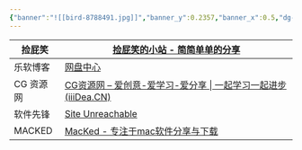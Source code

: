 ```yaml
---
{"banner":"![[bird-8788491.jpg]]","banner_y":0.2357,"banner_x":0.5,"dg-publish":true,"permalink":"/积壳/破解软件网站/","dgPassFrontmatter":true}
---
```


| 捡屁笑    | [捡屁笑的小站 - 简简单单的分享](https://jpsmile.com)                        |
| ------ | -------------------------------------------------------------- |
| 乐软博客   | [网盘中心](https://pan.isharepc.com/)                              |
| CG 资源网 | [CG资源网 – 爱创意-爱学习-爱分享 \| 一起学习一起进步(iiiDea.CN)](http://iiidea.cn) |
| 软件先锋   | [Site Unreachable](https://soft.macxf.com)                     |
| MACKED | [MacKed - 专注于mac软件分享与下载](https://macked.app/)                  |
